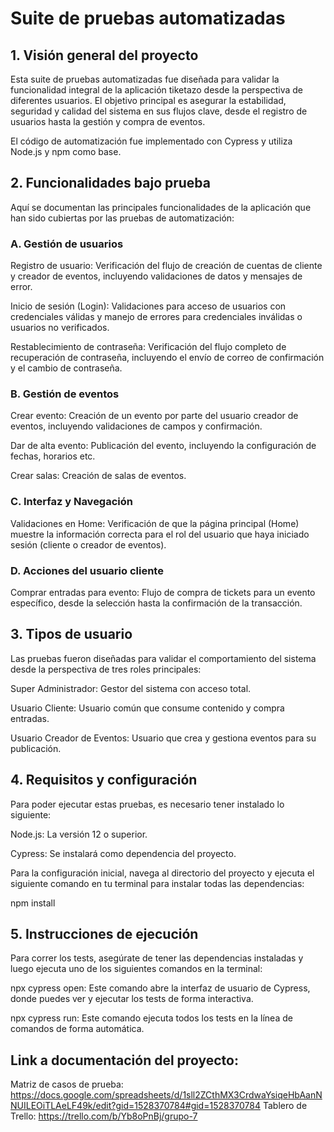 #  Suite de pruebas automatizadas
## 1. Visión general del proyecto
Esta suite de pruebas automatizadas fue diseñada para validar la funcionalidad integral de la aplicación tiketazo desde la perspectiva de diferentes usuarios. El objetivo principal es asegurar la estabilidad, seguridad y calidad del sistema en sus flujos clave, desde el registro de usuarios hasta la gestión y compra de eventos.

El código de automatización fue implementado con Cypress y utiliza Node.js y npm como base.

## 2. Funcionalidades bajo prueba
Aquí se documentan las principales funcionalidades de la aplicación que han sido cubiertas por las pruebas de automatización:

### A. Gestión de usuarios
Registro de usuario: Verificación del flujo de creación de cuentas de cliente y creador de eventos, incluyendo validaciones de datos y mensajes de error.

Inicio de sesión (Login): Validaciones para acceso de usuarios con credenciales válidas y manejo de errores para credenciales inválidas o usuarios no verificados.

Restablecimiento de contraseña: Verificación del flujo completo de recuperación de contraseña, incluyendo el envío de correo de confirmación y el cambio de contraseña.

### B. Gestión de eventos
Crear evento: Creación de un evento por parte del usuario creador de eventos, incluyendo validaciones de campos y confirmación.

Dar de alta evento: Publicación del evento, incluyendo la configuración de fechas, horarios etc.

Crear salas: Creación de salas de eventos.

### C. Interfaz y Navegación
Validaciones en Home: Verificación de que la página principal (Home) muestre la información correcta para el rol del usuario que haya iniciado sesión (cliente o creador de eventos).

### D. Acciones del usuario cliente
Comprar entradas para evento: Flujo de compra de tickets para un evento específico, desde la selección hasta la confirmación de la transacción.

## 3. Tipos de usuario
Las pruebas fueron diseñadas para validar el comportamiento del sistema desde la perspectiva de tres roles principales:

Super Administrador: Gestor del sistema con acceso total.

Usuario Cliente: Usuario común que consume contenido y compra entradas.

Usuario Creador de Eventos: Usuario que crea y gestiona eventos para su publicación.

## 4. Requisitos y configuración
Para poder ejecutar estas pruebas, es necesario tener instalado lo siguiente:

Node.js: La versión 12 o superior.

Cypress: Se instalará como dependencia del proyecto.

Para la configuración inicial, navega al directorio del proyecto y ejecuta el siguiente comando en tu terminal para instalar todas las dependencias:

npm install

## 5. Instrucciones de ejecución
Para correr los tests, asegúrate de tener las dependencias instaladas y luego ejecuta uno de los siguientes comandos en la terminal:

npx cypress open: Este comando abre la interfaz de usuario de Cypress, donde puedes ver y ejecutar los tests de forma interactiva.

npx cypress run: Este comando ejecuta todos los tests en la línea de comandos de forma automática.

## Link a documentación del proyecto:
Matriz de casos de prueba: https://docs.google.com/spreadsheets/d/1sll2ZCthMX3CrdwaYsiqeHbAanNNUILEOiTLAeLF49k/edit?gid=1528370784#gid=1528370784
Tablero de Trello: https://trello.com/b/Yb8oPnBj/grupo-7
